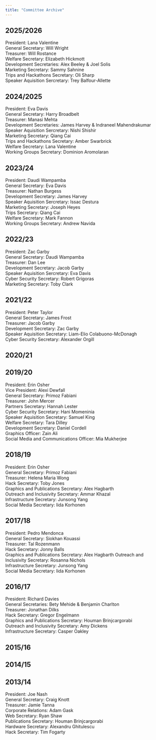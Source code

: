 ```yaml
---
title: "Committee Archive"
---
```


## 2025/2026

President: Lana Valentine  
General Secretary: Will Wright  
Treasurer: Will Rostance  
Welfare Secretary: Elizabeth Hickmott  
Development Secretaries: Alex Beeley & Joel Solis  
Marketing Secretary: Sammy Sahnine  
Trips and Hackathons Secretary: Oli Sharp  
Speaker Aquisition Sercretary: Trey Balfour-Allette  

## 2024/2025

President: Eva Davis  
General Secretary: Harry Broadbelt  
Treasurer: Manasi Mehta  
Development Secretaries: James Harvey & Indraneel Mahendrakumar  
Speaker Aquisition Sercretary: Nishi Shishir  
Marketing Secretary: Qiang Cai  
Trips and Hackathons Secretary: Amber Swarbrick  
Welfare Secretary: Lana Valentine  
Working Groups Secretary: Dominion Aromolaran  

## 2023/24

President: Daudi Wampamba  
General Secretary: Eva Davis  
Treasurer: Nathan Burgess   
Development Secretary: James Harvey  
Speaker Aquisition Sercretary: Issac Destura   
Marketing Secretary: Joseph Heyes  
Trips Secretary: Qiang Cai  
Welfare Secretary: Mark Fannon   
Working Groups Secretary: Andrew Navida  

## 2022/23

President: Zac Garby  
General Secretary: Daudi Wampamba  
Treasurer: Dan Lee  
Development Secretary: Jacob Garby  
Speaker Aquisition Sercretary: Eva Davis  
Cyber Security Secretary: Robert Grigoras  
Marketing Secretary: Toby Clark  

## 2021/22

President: Peter Taylor  
General Secretary: James Frost  
Treasurer: Jacob Garby  
Development Secretary: Zac Garby  
Speaker Aquisition Secretary: Liam-Elio Colabuono-McDonagh  
Cyber Security Secretary: Alexander Orgill  

## 2020/21

## 2019/20

President: Erin Osher  
Vice President: Alexi Dewfall  
General Secretary: Primoz Fabiani  
Treasurer: John Mercer  
Partners Secretary: Hannah Lester  
Cyber Security Secretary: Hani Momeninia  
Speaker Aquisition Secretary: Samuel King  
Welfare Secretary: Tara Dilley  
Development Secretary: Daniel Cordell  
Graphics Officer: Zain Ali  
Social Media and Communications Officer: Mia Mukherjee

## 2018/19

President: Erin Osher  
General Secretary: Primoz Fabiani  
Treasurer: Helena Maria Wong  
Hack Secretary: Toby Jones  
Graphics and Publications Secretary: Alex Hagbarth  
Outreach and Inclusivity Secretary: Ammar Khazal  
Infrastructure Secretary: Junsong Yang  
Social Media Secretary: Iida Korhonen  

## 2017/18

President: Pedro Mendonca  
General Secretary: Siokhan Kouassi  
Treasurer: Tal Rozenmann  
Hack Secretary: Jonny Balls  
Graphics and Publications Secretary: Alex Hagbarth 
Outreach and Inclusivity Secretary: Rosanna Nichols  
Infrastructure Secretary: Junsong Yang  
Social Media Secretary: Iida Korhonen  

## 2016/17

President: Richard Davies  
General Secretaries: Bety Mehide & Benjamin Charlton  
Treasurer: Jonathan Dilks  
Hack Secretary: Gregor Engelmann  
Graphics and Publications Secretary: Houman Brinjcargorabi  
Outreach and Inclusivity Secretary: Amy Dickens  
Infrastructure Secretary: Casper Oakley  

## 2015/16

## 2014/15

## 2013/14

President: Joe Nash  
General Secretary: Craig Knott  
Treasurer: Jamie Tanna  
Corporate Relations: Adam Gask  
Web Secretary: Ryan Shaw  
Publications Secretary: Houman Brinjcargorabi  
Hardware Secretary: Alexandru Ghitulescu  
Hack Secretary: Tim Fogarty  


